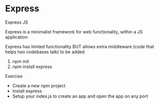 # Express 

Express JS

Express is a minimalist framework for web functionality, within a JS application

Express has limited functionality BUT allows extra middleware (code that helps two codebases talk) to be added

1) npm init
2) npm install express

Exercise 
- Create a new npm project 
- Install express 
- Setup your index.js to create an app and open the app on any port